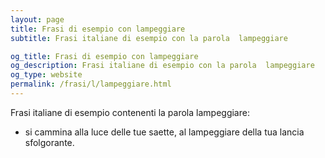 ```yaml
---
layout: page
title: Frasi di esempio con lampeggiare 
subtitle: Frasi italiane di esempio con la parola  lampeggiare

og_title: Frasi di esempio con lampeggiare 
og_description: Frasi italiane di esempio con la parola  lampeggiare
og_type: website
permalink: /frasi/l/lampeggiare.html
---
```


Frasi italiane di esempio contenenti la parola lampeggiare:


- si cammina alla luce delle tue saette, al lampeggiare della tua lancia sfolgorante.
